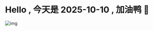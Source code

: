 
# Hello , 今天是 2025-10-10 , 加油鸭 🤭

![img](https://v1.jinrishici.com/all.svg?font-size=18&spacing=4)

